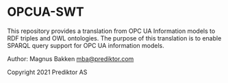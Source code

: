 # OPCUA-SWT
This repository provides a translation from OPC UA Information models to RDF triples and OWL ontologies. 
The purpose of this translation is to enable SPARQL query support for OPC UA information models. 

Author:
Magnus Bakken <mba@prediktor.com>

Copyright 2021 Prediktor AS